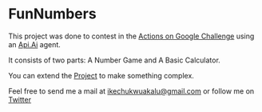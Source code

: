 # FunNumbers

This project was done to contest in the [Actions on Google Challenge](https://developers.google.com/actions/) using an [Api.Ai](https://api.ai) agent. 

It consists of two parts: A Number Game and A Basic Calculator.

You can extend the [Project](https://github.com/IkechukwuAKalu/fun-numbers) to make something complex.

Feel free to send me a mail at ikechukwuakalu@gmail.com or follow me on [Twitter](https://twitter.com/ikechukwuakalu)